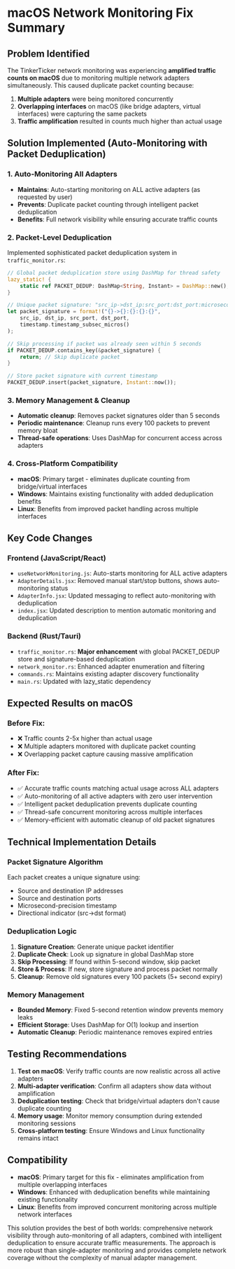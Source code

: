 # macOS Network Monitoring Fix Summary

## Problem Identified
The TinkerTicker network monitoring was experiencing **amplified traffic counts on macOS** due to monitoring multiple network adapters simultaneously. This caused duplicate packet counting because:

1. **Multiple adapters** were being monitored concurrently
2. **Overlapping interfaces** on macOS (like bridge adapters, virtual interfaces) were capturing the same packets
3. **Traffic amplification** resulted in counts much higher than actual usage

## Solution Implemented (Auto-Monitoring with Packet Deduplication)

### 1. Auto-Monitoring All Adapters
- **Maintains**: Auto-starting monitoring on ALL active adapters (as requested by user)
- **Prevents**: Duplicate packet counting through intelligent packet deduplication
- **Benefits**: Full network visibility while ensuring accurate traffic counts

### 2. Packet-Level Deduplication
Implemented sophisticated packet deduplication system in `traffic_monitor.rs`:

```rust
// Global packet deduplication store using DashMap for thread safety
lazy_static! {
    static ref PACKET_DEDUP: DashMap<String, Instant> = DashMap::new();
}

// Unique packet signature: "src_ip->dst_ip:src_port:dst_port:microsecond_timestamp"
let packet_signature = format!("{}->{}:{}:{}:{}",
    src_ip, dst_ip, src_port, dst_port, 
    timestamp.timestamp_subsec_micros()
);

// Skip processing if packet was already seen within 5 seconds
if PACKET_DEDUP.contains_key(&packet_signature) {
    return; // Skip duplicate packet
}

// Store packet signature with current timestamp
PACKET_DEDUP.insert(packet_signature, Instant::now());
```

### 3. Memory Management & Cleanup
- **Automatic cleanup**: Removes packet signatures older than 5 seconds
- **Periodic maintenance**: Cleanup runs every 100 packets to prevent memory bloat
- **Thread-safe operations**: Uses DashMap for concurrent access across adapters

### 4. Cross-Platform Compatibility
- **macOS**: Primary target - eliminates duplicate counting from bridge/virtual interfaces
- **Windows**: Maintains existing functionality with added deduplication benefits
- **Linux**: Benefits from improved packet handling across multiple interfaces

## Key Code Changes

### Frontend (JavaScript/React)
- `useNetworkMonitoring.js`: Auto-starts monitoring for ALL active adapters
- `AdapterDetails.jsx`: Removed manual start/stop buttons, shows auto-monitoring status
- `AdapterInfo.jsx`: Updated messaging to reflect auto-monitoring with deduplication
- `index.jsx`: Updated description to mention automatic monitoring and deduplication

### Backend (Rust/Tauri)
- `traffic_monitor.rs`: **Major enhancement** with global PACKET_DEDUP store and signature-based deduplication
- `network_monitor.rs`: Enhanced adapter enumeration and filtering
- `commands.rs`: Maintains existing adapter discovery functionality
- `main.rs`: Updated with lazy_static dependency

## Expected Results on macOS

### Before Fix:
- ❌ Traffic counts 2-5x higher than actual usage
- ❌ Multiple adapters monitored with duplicate packet counting
- ❌ Overlapping packet capture causing massive amplification

### After Fix:
- ✅ Accurate traffic counts matching actual usage across ALL adapters
- ✅ Auto-monitoring of all active adapters with zero user intervention
- ✅ Intelligent packet deduplication prevents duplicate counting
- ✅ Thread-safe concurrent monitoring across multiple interfaces
- ✅ Memory-efficient with automatic cleanup of old packet signatures

## Technical Implementation Details

### Packet Signature Algorithm
Each packet creates a unique signature using:
- Source and destination IP addresses
- Source and destination ports
- Microsecond-precision timestamp
- Directional indicator (src->dst format)

### Deduplication Logic
1. **Signature Creation**: Generate unique packet identifier
2. **Duplicate Check**: Look up signature in global DashMap store
3. **Skip Processing**: If found within 5-second window, skip packet
4. **Store & Process**: If new, store signature and process packet normally
5. **Cleanup**: Remove old signatures every 100 packets (5+ second expiry)

### Memory Management
- **Bounded Memory**: Fixed 5-second retention window prevents memory leaks
- **Efficient Storage**: Uses DashMap for O(1) lookup and insertion
- **Automatic Cleanup**: Periodic maintenance removes expired entries

## Testing Recommendations

1. **Test on macOS**: Verify traffic counts are now realistic across all active adapters
2. **Multi-adapter verification**: Confirm all adapters show data without amplification
3. **Deduplication testing**: Check that bridge/virtual adapters don't cause duplicate counting
4. **Memory usage**: Monitor memory consumption during extended monitoring sessions
5. **Cross-platform testing**: Ensure Windows and Linux functionality remains intact

## Compatibility

- **macOS**: Primary target for this fix - eliminates amplification from multiple overlapping interfaces
- **Windows**: Enhanced with deduplication benefits while maintaining existing functionality  
- **Linux**: Benefits from improved concurrent monitoring across multiple network interfaces

This solution provides the best of both worlds: comprehensive network visibility through auto-monitoring of all adapters, combined with intelligent deduplication to ensure accurate traffic measurements. The approach is more robust than single-adapter monitoring and provides complete network coverage without the complexity of manual adapter management.
